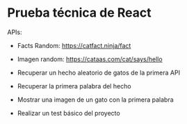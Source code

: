 
# Prueba técnica de React

APIs:
- Facts Random: https://catfact.ninja/fact
- Imagen random: https://cataas.com/cat/says/hello

- Recuperar un hecho aleatorio de gatos de la primera API
- Recuperar la primera palabra del hecho
- Mostrar una imagen de un gato con la primera palabra
- Realizar un test básico del proyecto
